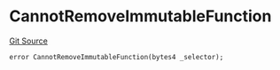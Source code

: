 # CannotRemoveImmutableFunction
[Git Source](https://github.com/thrackle-io/tron/blob/fceb75bbcbc9fcccdbb0ae49e82ea903ed8190d1/src/economic/ruleStorage/RuleStorageDiamondLib.sol)


```solidity
error CannotRemoveImmutableFunction(bytes4 _selector);
```


